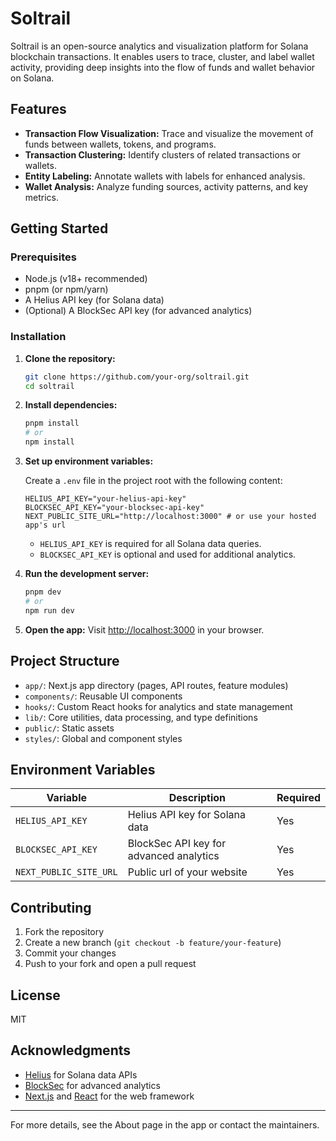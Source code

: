# Soltrail

Soltrail is an open-source analytics and visualization platform for Solana blockchain transactions. It enables users to trace, cluster, and label wallet activity, providing deep insights into the flow of funds and wallet behavior on Solana.

## Features

- **Transaction Flow Visualization:** Trace and visualize the movement of funds between wallets, tokens, and programs.
- **Transaction Clustering:** Identify clusters of related transactions or wallets.
- **Entity Labeling:** Annotate wallets with labels for enhanced analysis.
- **Wallet Analysis:** Analyze funding sources, activity patterns, and key metrics.

## Getting Started

### Prerequisites

- Node.js (v18+ recommended)
- pnpm (or npm/yarn)
- A Helius API key (for Solana data)
- (Optional) A BlockSec API key (for advanced analytics)

### Installation

1. **Clone the repository:**
   ```bash
   git clone https://github.com/your-org/soltrail.git
   cd soltrail
   ```

2. **Install dependencies:**
   ```bash
   pnpm install
   # or
   npm install
   ```

3. **Set up environment variables:**

   Create a `.env` file in the project root with the following content:

   ```env
   HELIUS_API_KEY="your-helius-api-key"
   BLOCKSEC_API_KEY="your-blocksec-api-key"
   NEXT_PUBLIC_SITE_URL="http://localhost:3000" # or use your hosted app's url
   ```

   - `HELIUS_API_KEY` is required for all Solana data queries.
   - `BLOCKSEC_API_KEY` is optional and used for additional analytics.

4. **Run the development server:**
   ```bash
   pnpm dev
   # or
   npm run dev
   ```

5. **Open the app:**
   Visit [http://localhost:3000](http://localhost:3000) in your browser.

## Project Structure

- `app/`: Next.js app directory (pages, API routes, feature modules)
- `components/`: Reusable UI components
- `hooks/`: Custom React hooks for analytics and state management
- `lib/`: Core utilities, data processing, and type definitions
- `public/`: Static assets
- `styles/`: Global and component styles

## Environment Variables

| Variable               | Description                                 | Required |
|------------------------|---------------------------------------------|----------|
| `HELIUS_API_KEY`       | Helius API key for Solana data              | Yes      |
| `BLOCKSEC_API_KEY`     | BlockSec API key for advanced analytics     | Yes      |
| `NEXT_PUBLIC_SITE_URL` | Public url of your website                  | Yes      |

## Contributing

1. Fork the repository
2. Create a new branch (`git checkout -b feature/your-feature`)
3. Commit your changes
4. Push to your fork and open a pull request

## License

MIT

## Acknowledgments

- [Helius](https://helius.xyz/) for Solana data APIs
- [BlockSec](https://blocksec.com/) for advanced analytics
- [Next.js](https://nextjs.org/) and [React](https://react.dev/) for the web framework

---

For more details, see the About page in the app or contact the maintainers.
